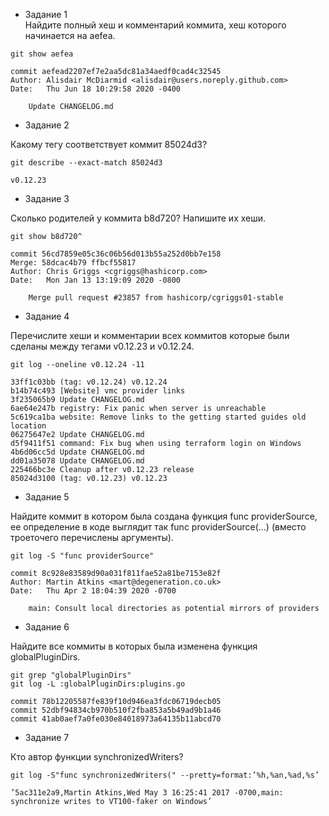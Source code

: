 - Задание 1  
Найдите полный хеш и комментарий коммита, хеш которого начинается на aefea.
```text 
git show aefea

commit aefead2207ef7e2aa5dc81a34aedf0cad4c32545
Author: Alisdair McDiarmid <alisdair@users.noreply.github.com>
Date:   Thu Jun 18 10:29:58 2020 -0400

    Update CHANGELOG.md
```

- Задание 2

Какому тегу соответствует коммит 85024d3?
```text 
git describe --exact-match 85024d3

v0.12.23
```
- Задание 3

Сколько родителей у коммита b8d720? Напишите их хеши.
```text
git show b8d720^

commit 56cd7859e05c36c06b56d013b55a252d0bb7e158
Merge: 58dcac4b79 ffbcf55817
Author: Chris Griggs <cgriggs@hashicorp.com>
Date:   Mon Jan 13 13:19:09 2020 -0800

    Merge pull request #23857 from hashicorp/cgriggs01-stable
```
- Задание 4

Перечислите хеши и комментарии всех коммитов которые были сделаны между тегами v0.12.23 и v0.12.24.
```text
git log --oneline v0.12.24 -11

33ff1c03bb (tag: v0.12.24) v0.12.24
b14b74c493 [Website] vmc provider links
3f235065b9 Update CHANGELOG.md
6ae64e247b registry: Fix panic when server is unreachable
5c619ca1ba website: Remove links to the getting started guides old location
06275647e2 Update CHANGELOG.md
d5f9411f51 command: Fix bug when using terraform login on Windows
4b6d06cc5d Update CHANGELOG.md
dd01a35078 Update CHANGELOG.md
225466bc3e Cleanup after v0.12.23 release
85024d3100 (tag: v0.12.23) v0.12.23
```
- Задание 5

Найдите коммит в котором была создана функция func providerSource, ее определение в коде выглядит так func providerSource(...) (вместо троеточего перечислены аргументы).
```text
git log -S "func providerSource"

commit 8c928e83589d90a031f811fae52a81be7153e82f
Author: Martin Atkins <mart@degeneration.co.uk>
Date:   Thu Apr 2 18:04:39 2020 -0700

    main: Consult local directories as potential mirrors of providers
```

- Задание 6

Найдите все коммиты в которых была изменена функция globalPluginDirs.
```text
git grep "globalPluginDirs"
git log -L :globalPluginDirs:plugins.go

commit 78b12205587fe839f10d946ea3fdc06719decb05
commit 52dbf94834cb970b510f2fba853a5b49ad9b1a46
commit 41ab0aef7a0fe030e84018973a64135b11abcd70
```
- Задание 7

Кто автор функции synchronizedWriters?
```text
git log -S"func synchronizedWriters(" --pretty=format:’%h,%an,%ad,%s’

’5ac311e2a9,Martin Atkins,Wed May 3 16:25:41 2017 -0700,main: synchronize writes to VT100-faker on Windows’
```